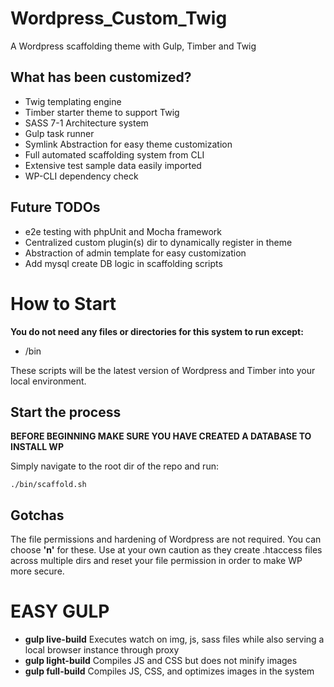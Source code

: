 # Wordpress_Custom_Twig
A Wordpress scaffolding theme with Gulp, Timber and Twig


## What has been customized?

 * Twig templating engine
 * Timber starter theme to support Twig
 * SASS 7-1 Architecture system
 * Gulp task runner
 * Symlink Abstraction for easy theme customization
 * Full automated scaffolding system from CLI
 * Extensive test sample data easily imported
 * WP-CLI dependency check
 
## Future TODOs

 * e2e testing with phpUnit and Mocha framework
 * Centralized custom plugin(s) dir to dynamically register in theme
 * Abstraction of admin template for easy customization
 * Add mysql create DB logic in scaffolding scripts
 
 # How to Start
 
 __You do not need any files or directories for this system to run except:__
  
  * /bin

These scripts will be the latest version of Wordpress and Timber into your local environment.

## Start the process

__BEFORE BEGINNING MAKE SURE YOU HAVE CREATED A DATABASE TO INSTALL WP__

Simply navigate to the root dir of the repo and run:
```
./bin/scaffold.sh
```

## Gotchas

The file permissions and hardening of Wordpress are not required. You can choose __'n'__ for these. Use at your own caution as they create .htaccess files across multiple dirs and reset your file permission in order to make WP more secure.

# EASY GULP 

 * __gulp live-build__ Executes watch on img, js, sass files while also serving a local browser instance through proxy
 * __gulp light-build__ Compiles JS and CSS but does not minify images
 * __gulp full-build__ Compiles JS, CSS, and optimizes images in the system